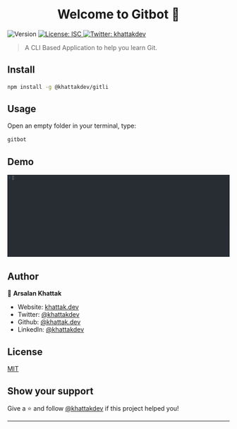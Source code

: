 <h1 align="center">Welcome to Gitbot 👋</h1>
<p>
  <img alt="Version" src="https://img.shields.io/badge/version-1.0.0-blue.svg?cacheSeconds=2592000" />
  <a href="#" target="_blank">
    <img alt="License: ISC" src="https://img.shields.io/badge/License-ISC-yellow.svg" />
  </a>
  <a href="https://twitter.com/khattakdev" target="_blank">
    <img alt="Twitter: khattakdev" src="https://img.shields.io/twitter/follow/khattakdev.svg?style=social" />
  </a>
</p>

> A CLI Based Application to help you learn Git.

## Install

```sh
npm install -g @khattakdev/gitli
```

## Usage

Open an empty folder in your terminal, type:

```sh
gitbot
```

## Demo
![Demo](./preview.gif)
## Author

👤 **Arsalan Khattak**

-   Website: [khattak.dev](https://khattak.dev)
-   Twitter: [@khattakdev](https://twitter.com/khattakdev)
-   Github: [@khattak.dev](https://github.com/khattakdev)
-   LinkedIn: [@khattakdev](https://linkedin.com/in/khattakdev)

## License

[MIT](LICENSE)

## Show your support

Give a ⭐️ and follow [@khattakdev](https://github.com/khattakdev) if this project helped you!

---
